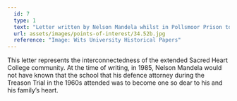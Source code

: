 ```yaml
---
  id: 7
  type: 1
  text: "Letter written by Nelson Mandela whilst in Pollsmoor Prison to Israel Maisels QC (former alumnus) on the occasion of his 80th birthday."
  url: assets/images/points-of-interest/34.52b.jpg
  reference: "Image: Wits University Historical Papers"
---
```

This letter represents the interconnectedness of the extended Sacred Heart College community. At the time of writing, in 1985, Nelson Mandela would not have known that the school that his defence attorney during the Treason Trial in the 1960s attended was to become one so dear to his and his family’s heart. 

